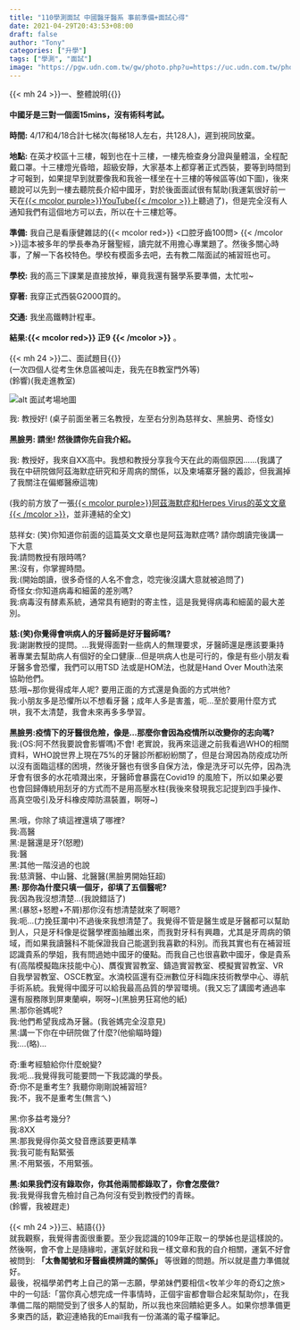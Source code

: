 ```yaml
---
title: "110學測面試 中國醫牙醫系 事前準備+面試心得"
date: 2021-04-29T20:43:53+08:00
draft: false
author: "Tony"
categories: ["升學"]
tags: ["學測", "面試"]
image: "https://pgw.udn.com.tw/gw/photo.php?u=https://uc.udn.com.tw/photo/2020/10/20/2/8790934.jpg&x=0&y=0&sw=0&sh=0&sl=W&fw=1050&exp=3600"
---
```


{{< mh 24 >}}一、整體說明{{</mh>}}  
\
**中國牙是三對一個面15mins，沒有術科考試。**   
\
**時間:** 4/17和4/18合計七梯次(每梯18人左右，共128人)，遲到視同放棄。  
\
**地點:** 在英才校區十三樓，報到也在十三樓，一樓先檢查身分證與量體溫，全程配戴口罩。十三樓燈光昏暗，超級安靜，大家基本上都穿著正式西裝，要等到時間到才可報到，如果提早到就要像我和我爸一樣坐在十三樓的等候區等(如下圖)，後來聽說可以先到一樓去聽院長介紹中國牙，對於後面面試很有幫助(我運氣很好前一天在[{{< mcolor purple>}}YouTube{{< /mcolor >}}](https://youtu.be/HKkwvXx85tA)上聽過了)，但是完全沒有人通知我們有這個地方可以去，所以在十三樓尬等。  
\
**準備:** 我自己是看康健雜誌的{{< mcolor red>}} <口腔牙齒100問> {{< /mcolor >}}這本被多年的學長奉為牙醫聖經，讀完就不用擔心專業題了。然後多關心時事，了解一下各校特色。學校有模面多去吧，去有教二階面試的補習班也可。  
\
**學校:** 我的高三下課業是直接放掉，畢竟我還有醫學系要準備，太忙啦~  
\
**穿著:** 我穿正式西裝G2000買的。  
\
**交通:** 我坐高鐵轉計程車。  
\
**結果:{{< mcolor red>}} 正9 {{< /mcolor >}}** 。  
\
{{< mh 24 >}}二、面試題目{{</mh>}}  
(一次四個人從考生休息區被叫走，我先在B教室門外等)  
(鈴響)(我走進教室)  


![alt 面試考場地圖](https://pic.pimg.tw/tonychenxd/1619531701-3674598444-g_n.jpg)


我: 教授好! (桌子前面坐著三名教授，左至右分別為慈祥女、黑臉男、奇怪女)  
\
**黑臉男: 請坐! 然後請你先自我介紹。**  
\
我: 教授好，我來自XX高中。我想和教授分享我今天在此的兩個原因……(我講了我在中研院做阿茲海默症研究和牙周病的關係，以及柬埔寨牙醫的義診，但我漏掉了我關注在偏鄉醫療這塊)  
\
(我的前方放了一張[{{< mcolor purple>}}阿茲海默症和Herpes Virus的英文文章{{< /mcolor >}}](https://pharma.nridigital.com/pharma_feb19/exploring_the_causal_link_between_herpes_and_alzheimer_s)，並非連結的全文)  
\
慈祥女: (笑)你知道你前面的這篇英文文章也是阿茲海默症嗎? 請你朗讀完後講一下大意  
我:請問教授有限時嗎?  
黑:沒有，你掌握時間。  
我:(開始朗讀，很多奇怪的人名不會念，唸完後沒講大意就被追問了)  
奇怪女:你知道病毒和細菌的差別嗎?  
我:病毒沒有酵素系統，通常具有絕對的寄主性，這是我覺得病毒和細菌的最大差別。  
\
**慈:(笑)你覺得會哄病人的牙醫師是好牙醫師嗎?**  
我:謝謝教授的提問。…我覺得面對一些病人的無理要求，牙醫師還是應該要秉持著專業去幫助病人有個好的全口健康…但是哄病人也是可行的，像是有些小朋友看牙醫多會恐懼，我們可以用TSD 法或是HOM法，也就是Hand Over Mouth法來協助他們。  
慈:哦~那你覺得成年人呢? 要用正面的方式還是負面的方式哄他?  
我:小朋友多是恐懼所以不想看牙醫；成年人多是害羞，呃…至於要用什麼方式哄，我不太清楚，我會未來再多多學習。  
\
**黑臉男:疫情下的牙醫很危險，像是…那麼你會因為疫情所以改變你的志向嗎?**  
我:(OS:阿不然我要說會影響嗎)不會! 老實說，我再來這邊之前我看過WHO的相關資料，WHO說世界上現在75%的牙醫診所都紛紛關了，但是台灣因為防疫成功所以沒有面臨這樣的困境，然後牙醫也有很多自保方法，像是洗牙可以先停，因為洗牙會有很多的水花噴濺出來，牙醫師會暴露在Covid19 的風險下，所以如果必要也會回歸傳統用刮牙的方式而不是用高壓水柱(我後來發現我忘記提到四手操作、高真空吸引及牙科橡皮障防濕裝置，啊呀~)  
\
黑:哦，你除了填這裡還填了哪裡?  
我:高醫  
黑:是醫還是牙?(怒瞪)  
我:醫  
黑:其他一階沒過的也說  
我:慈濟醫、中山醫、北醫醫(黑臉男開始狂超)  
**黑: 那你為什麼只填一個牙，卻填了五個醫呢?**  
我:因為我沒想清楚…(我說錯話了)  
黑:(暴怒+怒瞪+不屑)那你沒有想清楚就來了啊嗯?  
我:呃…(力挽狂瀾中)不過後來我想清楚了。我覺得不管是醫生或是牙醫都可以幫助到人，只是牙科像是從醫學裡面抽離出來，而我對牙科有興趣，尤其是牙周病的領域，而如果我讀醫科不能保證我自己能選到我喜歡的科別。而我其實也有在補習班認識貴系的學姐，我有問過她中國牙的優點。而我自己也很喜歡中國牙，像是貴系有(高階模擬臨床技能中心)、贋復實習教室、鑄造實習教室、模擬實習教室、VR自我學習教室、OSCE教室。水湳校區還有亞洲數位牙科臨床技術教學中心、導航手術系統。我覺得中國牙可以給我最高品質的學習環境。(我又忘了講國考通過率還有服務隊到屏東蘭嶼，啊呀~)(黑臉男狂寫他的紙)  
黑:那你爸媽呢?  
我:他們希望我成為牙醫。(我爸媽完全沒意見)  
黑:講一下你在中研院做了什麼?(他偷瞄時鐘)  
我:…(略)…  
\
奇:重考經驗給你什麼蛻變?  
我:呃…我覺得我可能要問一下我認識的學長。  
奇:你不是重考生? 我聽你剛剛說補習班?  
我:不，我不是重考生(無言ㄟ)  
\
黑:你多益考幾分?  
我:8XX  
黑:那我覺得你英文發音應該要更精準  
我:我可能有點緊張  
黑:不用緊張，不用緊張。  
\
**黑:如果我們沒有錄取你，你其他兩間都錄取了，你會怎麼做?**  
我:我覺得我會先檢討自己為何沒有受到教授們的青睞。  
(鈴響，我被趕走)  
\
{{< mh 24 >}}三、結語{{</mh>}}  
就我觀察，我覺得書面很重要。至少我認識的109年正取ㄧ的學姊也是這樣說的。  
然後啊，會不會上是隨緣啦，運氣好就和我ㄧ樣文章和我的自介相關，運氣不好會被問到: **「太魯閣號和牙醫齒模辨識的關係」** 等很難的問題。所以就是盡力準備就好。
\
最後，祝福學弟們考上自己的第一志願，學弟妹們要相信<牧羊少年的奇幻之旅>中的一句話:「當你真心想完成一件事情時，正個宇宙都會聯合起來幫助你」，在我準備二階的期間受到了很多人的幫助，所以我也來回饋給更多人。如果你想準備更多東西的話，歡迎連絡我的Email我有一份滿滿的電子檔筆記。  
